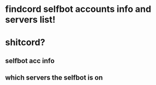 # findcord selfbot accounts info and servers list!

# shitcord?
## selfbot acc info
## which servers the selfbot is on
